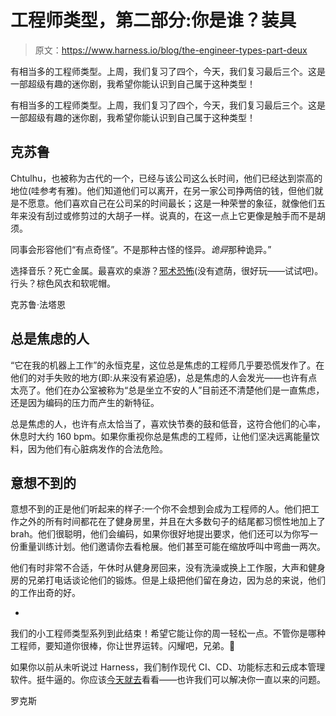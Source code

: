 # 工程师类型，第二部分:你是谁？装具

> 原文：<https://www.harness.io/blog/the-engineer-types-part-deux>

有相当多的工程师类型。上周，我们复习了四个，今天，我们复习最后三个。这是一部超级有趣的迷你剧，我希望你能认识到自己属于这种类型！

有相当多的工程师类型。上周，我们复习了四个，今天，我们复习最后三个。这是一部超级有趣的迷你剧，我希望你能认识到自己属于这种类型！

## 克苏鲁

Chtulhu，也被称为古代的一个，已经与该公司这么长时间，他们已经达到崇高的地位(哇参考有雅)。他们知道他们可以离开，在另一家公司挣两倍的钱，但他们就是不愿意。他们喜欢自己在公司呆的时间最长；这是一种荣誉的象征，就像他们五年来没有刮过或修剪过的大胡子一样。说真的，在这一点上它更像是触手而不是胡须。

同事会形容他们“有点奇怪”。不是那种古怪的怪异。*诡异*那种诡异。”

选择音乐？死亡金属。最喜欢的桌游？[邪术恐怖](https://www.amazon.com/Fantasy-Flight-Games-EH01-Eldritch/dp/1616617667/ref=asc_df_1616617667/?tag=hyprod-20&linkCode=df0&hvadid=312075873063&hvpos=&hvnetw=g&hvrand=12104071325943793004&hvpone=&hvptwo=&hvqmt=&hvdev=c&hvdvcmdl=&hvlocint=&hvlocphy=9012115&hvtargid=pla-563187088691&psc=1)(没有遮荫，很好玩——试试吧)。行头？棕色风衣和软呢帽。

克苏鲁·法塔恩

## 总是焦虑的人

“它在我的机器上工作”的永恒克星，这位总是焦虑的工程师几乎要恐慌发作了。在他们的对手失败的地方(即:从来没有紧迫感)，总是焦虑的人会发光——也许有点太亮了。他们在办公室被称为“总是坐立不安的人”目前还不清楚他们是一直焦虑，还是因为编码的压力而产生的新特征。

总是焦虑的人，也许有点太恰当了，喜欢快节奏的鼓和低音，这符合他们的心率，休息时大约 160 bpm。如果你重视你总是焦虑的工程师，让他们坚决远离能量饮料，因为他们有心脏病发作的合法危险。

## 意想不到的

意想不到的正是他们听起来的样子:一个你不会想到会成为工程师的人。他们把工作之外的所有时间都花在了健身房里，并且在大多数句子的结尾都习惯性地加上了 brah。他们很聪明，他们会编码，如果你很好地提出要求，他们还可以为你写一份重量训练计划。他们邀请你去看枪展。他们甚至可能在缩放呼叫中弯曲一两次。

他们有时非常不合适，午休时从健身房回来，没有洗澡或换上工作服，大声和健身房的兄弟打电话谈论他们的锻炼。但是上级把他们留在身边，因为总的来说，他们的工作出奇的好。

-

我们的小工程师类型系列到此结束！希望它能让你的周一轻松一点。不管你是哪种工程师，要知道你很棒，你让世界运转。闪耀吧，兄弟。💪

如果你以前从未听说过 Harness，我们制作现代 CI、CD、功能标志和云成本管理软件。挺牛逼的。你应该[今天就去](https://harness.io/platform/)看看——也许我们可以解决你一直以来的问题。

罗克斯